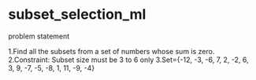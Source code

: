 # subset_selection_ml
problem statement

1.Find all the subsets from a set of numbers whose sum is zero.
2.Constraint: Subset size must be 3 to 6 only
3.Set={-12, -3, -6, 7, 2, -2, 6, 3, 9, -7, -5, -8, 1, 11, -9, -4}
